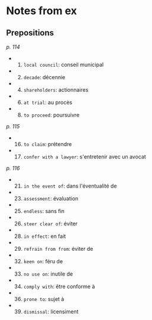 # Notes from ex

## Prepositions

_p. 114_

- 1) `local council`: conseil municipal
- 2) `decade`: décennie
- 4) `shareholders`: actionnaires
- 6) `at trial`: au procès
- 8) `to proceed`: poursuivre

_p. 115_

- 16) `to claim`: prétendre
- 17) `confer with a lawyer`: s'entretenir avec un avocat

_p. 116_

- 21) `in the event of`: dans l'éventualité de
- 23) `assessment`: évaluation
- 25) `endless`: sans fin
- 26) `steer clear of`: éviter
- 28) `in effect`: en fait
- 29) `refrain from from`: éviter de
- 32) `keen on`: féru de
- 33) `no use on`: inutile de
- 34) `comply with`: être conforme à
- 36) `prone to`: sujet à
- 39) `dismissal`: licensiment
